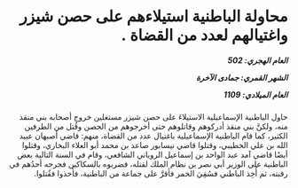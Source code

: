 <h1 dir="rtl">محاولة الباطنية استيلاءهم على حصن شيزر واغتيالهم لعدد من القضاة .</h1>

<h5 dir="rtl">العام الهجري:  502

الشهر القمري: جمادى الآخرة

العام الميلادي: 1109</h5>

<p dir="rtl">حاول الباطنية الإسماعيلية الاستيلاءَ على حصن شيزر مستغلين خروج أصحابه بني منقذ منه، ولكنَّ بني منقذ أدركوهم وقاتلوهم حتى أخرجوهم من الحصن وقُتل من الطرفين الكثير، كما قام الباطنية الإسماعيلية باغتيال عدد من القضاة، منهم: قاضي أصبهان عبيد الله بن علي الخطيبي، وقتلوا قاضي نيسابور صاعد بن محمد أبو العلاء البخاري، وقتلوا أيضًا قاضي آمد عبد الواحد بن إسماعيل الروياني الشافعي، وقام في السنة التالية بعض الباطنية على الوزير أبي نصر بن نظام الملك لقتله، فضربوه بالسكاكين فجرحه أحدُهم في رقبته، ثم أُخِذ الباطني فسُقِيَ الخمر فأقرَّ على جماعة من الباطنية، فأُخذوا فقُتلوا.</p></br>
